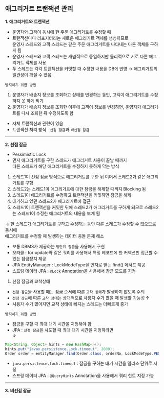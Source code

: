 ## 애그리거트 트랜잭션 관리

**1. 애그리거트와 트랜잭션**
- 운영자와 고객이 동시에 한 주문 애그리거트를 수정할 때
- 트랜잭션마다 리포지터리는 새로운 애그리거트 객체를 생성하므로\
운영자 스레드와 고객 스레드는 같은 주문 애그리거트를 나타내는 다른 객체를 구하게 됨
- 운영자 스레드와 고객 스레드는 개념적으로 동일하지만 물리적으로 서로 다른 애그리거트 객체를 사용
- 두 스레드는 각각 트랜잭션을 커밋할 때 수정한 내용을 DB에 반영
→ 애그리거트의 일관성이 깨질 수 있음

`방지하기 위한 방법`
1. 운영자가 배송지 정보를 조회하고 상태를 변경하는 동안, 고객이 애그리거트를 수정하지 못 하게 막기
2. 운영자가 배송지 정보를 조회한 이후에 고객이 정보를 변경하면, 운영자가 애그리거트를 다시 조회한 뒤 수정하도록 함

- 자체 트랜잭션과 관련이 있음
- 트랜잭션 처리 방식 : `선점 잠금`과 `비선점 잠금`

---

**2. 선점 잠금**
- Pessimistic Lock
- 먼저 애그리거트를 구한 스레드가 애그리거트 사용이 끝날 때까지\
다른 스레드가 해당 애그리거트를 수정하지 못하게 막는 방식
1. 스레드1이 선점 잠금 방식으로 애그리거트를 구한 뒤 이어서 스레드2가 같은 애그리거트를 구함
2. 스레드2는 스레드1이 애그리거트에 대한 잠금을 해제할 때까지 Blocking 됨
3. 스레드1이 애그리거트를 수정하고 트랜잭션을 커밋하면 잠금을 해제
4. 대기하고 있던 스레드2가 애그리거트에 접근
5. 스레드1이 트랜잭션을 커밋한 뒤에 스레드2가 애그리거트를 구하게 되므로 스레드2는 스레드1이 수정한 애그리거트의 내용을 보게 됨

→ 한 스레드가 애그리거트를 구하고 수정하는 동안 다른 스레드가 수정할 수 없으므로 동시에\
애그리거트를 수정할 때 발생하는 데이터 충돌 문제 해소

- 보통 DBMS가 제공하는 `행단위 잠금`을 사용해서 구현
- 오라클 : for update와 같은 쿼리를 사용해서 특정 레코드에 한 커넥션만 접근할 수 있는 잠금장치 제공
- JPA EntityManager : LockModeType을 인자로 받는 find() 메서드 제공
- 스프링 데이터 JPA : `@Lock` Annotation을 사용해서 잠금 모드를 지정
　
 
1. 선점 잠금과 교착상태
- `선점 잠금`을 사용할 때는 잠금 순서에 따른 `교착 상태`가 발생하지 않도록 주의
- `선점 잠금`에 따른 `교착 상태`는 상대적으로 사용자 수가 많을 때 발생할 가능성 ↑
- 사용자 수가 많아지면 교착 상태에 빠지는 스레드는 더빠르게 증가

`방지하기 위한 방법`
- 잠금을 구할 때 최대 대기 시간을 지정해야 함
- JPA : `선점 잠금`을 시도할 때 최대 대기 시간을 지정하려면\
↓
```java
Map<String, Object> hints = new HashMap<>();
hints.put("javax.persistence.Lock.timeout", 2000);
Order order = entityManager.find(Order.class, orderNo, LockModeType.PESSIMISTIC_WRITE, hints);
```

- `java.persistence.lock.timeout` : 잠금을 구하는 대기 시간을 밀리초 단위로 지정
- 스프링 데이터 JPA : `@QueryHints` Annotation을 사용해서 쿼리 힌트 지정 가능

---

**3. 비선점 잠금**
